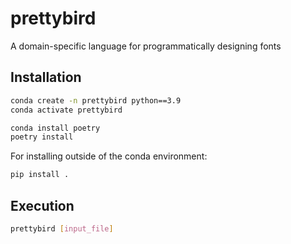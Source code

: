 # prettybird

A domain-specific language for programmatically designing fonts

## Installation

```bash
conda create -n prettybird python==3.9
conda activate prettybird

conda install poetry
poetry install
```

For installing outside of the conda environment:

```bash
pip install .
```

## Execution

```bash
prettybird [input_file]
```
